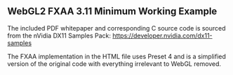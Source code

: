 ## WebGL2 FXAA 3.11 Minimum Working Example

The included PDF whitepaper and corresponding C source code is sourced from the nVidia DX11 Samples Pack: https://developer.nvidia.com/dx11-samples

The FXAA implementation in the HTML file uses Preset 4 and is a simplified version of the original code with everything irrelevant to WebGL removed.
